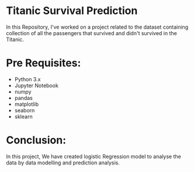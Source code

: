 # Titanic Survival Prediction
In this Repository, I've worked on a project related to the dataset containing collection of all the passengers that survived and didn't survived in the Titanic.
# Pre Requisites:
* Python 3.x
* Jupyter Notebook
* numpy
* pandas
* matplotlib
* seaborn
* sklearn
# Conclusion:
In this project, We have created logistic Regression model to analyse the data by data modelling and prediction analysis.
